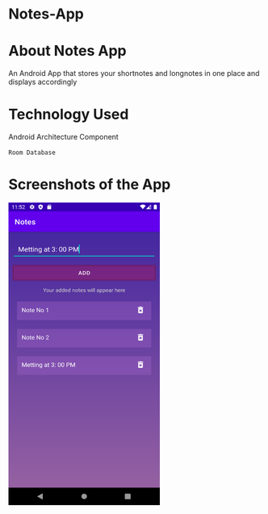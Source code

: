 # Notes-App

# About Notes App

An Android App that stores your shortnotes and longnotes in one place and displays accordingly


# Technology Used

Android Architecture Component

	Room Database



# Screenshots of the App

<img src="https://github.com/Shubham-Hadgal/Notes-App/blob/main/App%20screenshots/Screenshot_1626934945.png" width="300" height="600">

